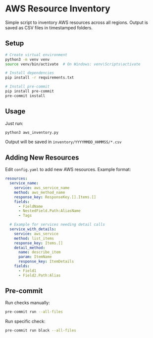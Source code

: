 # AWS Resource Inventory

Simple script to inventory AWS resources across all regions. Output is saved as CSV files in timestamped folders.

## Setup

```bash
# Create virtual environment
python3 -m venv venv
source venv/bin/activate  # On Windows: venv\Scripts\activate

# Install dependencies
pip install -r requirements.txt

# Install pre-commit
pip install pre-commit
pre-commit install
```

## Usage

Just run:
```bash
python3 aws_inventory.py
```

Output will be saved in `inventory/YYYYMMDD_HHMMSS/*.csv`

## Adding New Resources

Edit `config.yaml` to add new AWS resources. Example format:

```yaml
resources:
  service_name:
    service: aws_service_name
    method: aws_method_name
    response_key: ResponseKey.[].Items.[]
    fields:
      - FieldName
      - NestedField.Path:AliasName
      - Tags

  # Example for services needing detail calls
  service_with_details:
    service: aws_service
    method: list_items
    response_key: Items.[]
    detail_method:
      name: describe_item
      param: ItemName
      response_key: ItemDetails
    fields:
      - Field1
      - Field2.Path:Alias
```

## Pre-commit

Run checks manually:
```bash
pre-commit run --all-files
```

Run specific check:
```bash
pre-commit run black --all-files
```
